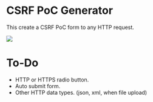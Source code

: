 # CSRF PoC Generator

This create a CSRF PoC form to any HTTP request.

<img src="http://g.recordit.co/aOgxzF9toA.gif"/>

# To-Do 
- HTTP or HTTPS radio button.
- Auto submit form.
- Other HTTP data types. (json, xml, when file upload)
